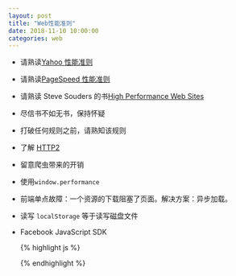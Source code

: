 ```yaml
---
layout: post
title: "Web性能准则"
date: 2018-11-10 10:00:00
categories: web
---
```


- 请熟读[Yahoo 性能准则][yahoo-performance-rules]
- 请熟读[PageSpeed 性能准则][pagespeed-rules]
- 请熟读 Steve Souders 的书[High Performance Web Sites][high-performance-web-sites]
- 尽信书不如无书，保持怀疑
- 打破任何规则之前，请熟知该规则

- 了解 [HTTP2][http2]
- 留意爬虫带来的开销
- 使用`window.performance`
- 前端单点故障：一个资源的下载阻塞了页面。解决方案：异步加载。
- 读写 `localStorage` 等于读写磁盘文件
- Facebook JavaScript SDK

  {% highlight js %}

  <script>
  (function(d, s, id) {
      var js, fjs = d.getElementByTagName(s)[0];
      if (d.getElementById(id)) return;
      js = d.createElement(s); js.id = id;
      js.src = '//facebook.net/all.js;'
      fjs.parentNode.insertBefore(js, fjs);
  }(document, 'script', 'facebook-jssdk'));
  </script>

  {% endhighlight %}

[high-performance-web-sites]: http://www.stevesouders.com/
[http2]: https://http2.github.io/
[yahoo-performance-rules]: https://developer.yahoo.com/performance/rules.html
[pagespeed-rules]: https://developers.google.com/speed/docs/insights/rules
